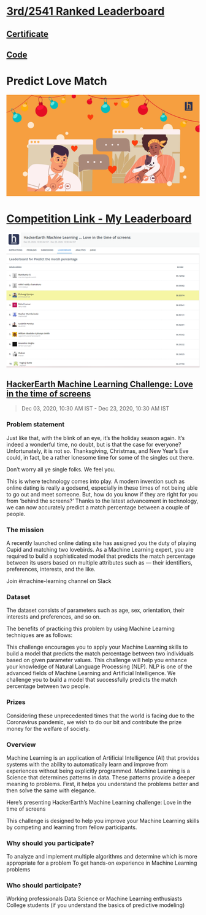 # [3rd/2541 Ranked Leaderboard](https://www.hackerearth.com/challenges/competitive/hackerearth-machine-learning-challenge-predict-match-percentage/leaderboard/predict-the-match-percentage-25-818cf487/page/1/)

## [Certificate](./Pishangkumar_Ujeniya_love_in_the_time_of_screens.pdf)

## [Code](./match_cosine_similarity_bio_location.ipynb)

# Predict Love Match

![feature image](./images/2099caaa35-Predict_match_percentage_FB.jpg)

# [Competition Link - My Leaderboard](https://www.hackerearth.com/challenges/competitive/hackerearth-machine-learning-challenge-predict-match-percentage/leaderboard/predict-the-match-percentage-25-818cf487/)

![leaderboard](./images/Leaderboard.png)


## [HackerEarth Machine Learning Challenge: Love in the time of screens](https://www.hackerearth.com/challenges/competitive/hackerearth-machine-learning-challenge-predict-match-percentage/leaderboard/predict-the-match-percentage-25-818cf487/)
> Dec 03, 2020, 10:30 AM IST - Dec 23, 2020, 10:30 AM IST

### Problem statement

Just like that, with the blink of an eye, it’s the holiday season again. It’s indeed a wonderful time, no doubt, but is that the case for everyone? Unfortunately, it is not so. Thanksgiving, Christmas, and New Year’s Eve could, in fact, be a rather lonesome time for some of the singles out there. 

Don’t worry all ye single folks. We feel you. 

This is where technology comes into play. A modern invention such as online dating is really a godsend, especially in these times of not being able to go out and meet someone. But, how do you know if they are right for you from ‘behind the screens?’ Thanks to the latest advancement in technology, we can now accurately predict a match percentage between a couple of people. 

### The mission

A recently launched online dating site has assigned you the duty of playing Cupid and matching two lovebirds. As a Machine Learning expert, you are required to build a sophisticated model that predicts the match percentage between its users based on multiple attributes such as — their identifiers, preferences, interests, and the like.

Join #machine-learning channel on Slack

### Dataset

The dataset consists of parameters such as age, sex, orientation, their interests and preferences, and so on.

The benefits of practicing this problem by using Machine Learning techniques are as follows:

This challenge encourages you to apply your Machine Learning skills to build a model that predicts the match percentage between two individuals based on given parameter values.
This challenge will help you enhance your knowledge of Natural Language Processing (NLP). NLP is one of the advanced fields of Machine Learning and Artificial Intelligence.
We challenge you to build a model that successfully predicts the match percentage between two people.

### Prizes

Considering these unprecedented times that the world is facing due to the Coronavirus pandemic, we wish to do our bit and contribute the prize money for the welfare of society.

### Overview

Machine Learning is an application of Artificial Intelligence (AI) that provides systems with the ability to automatically learn and improve from experiences without being explicitly programmed. Machine Learning is a Science that determines patterns in data. These patterns provide a deeper meaning to problems. First, it helps you understand the problems better and then solve the same with elegance.

Here’s presenting HackerEarth’s Machine Learning challenge: Love in the time of screens

This challenge is designed to help you improve your Machine Learning skills by competing and learning from fellow participants.

### Why should you participate?

To analyze and implement multiple algorithms and determine which is more appropriate for a problem
To get hands-on experience in Machine Learning problems

### Who should participate?

Working professionals
Data Science or Machine Learning enthusiasts
College students (if you understand the basics of predictive modeling)
